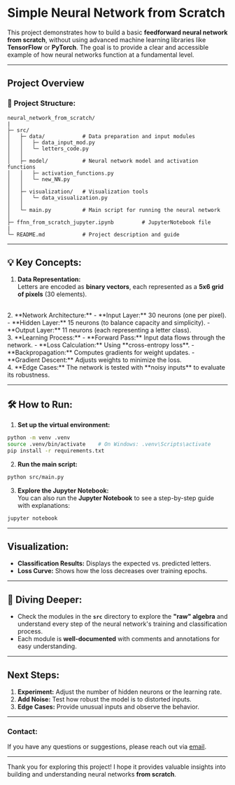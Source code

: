 # Simple Neural Network from Scratch

This project demonstrates how to build a basic **feedforward neural network** **from scratch**, without using advanced machine learning libraries like **TensorFlow** or **PyTorch**. The goal is to provide a clear and accessible example of how neural networks function at a fundamental level.

---

## **Project Overview**

### 📂 **Project Structure:**
```
neural_network_from_scratch/
|
├─ src/
│   ├─ data/            # Data preparation and input modules
│   │   ├─ data_input_mod.py
│   │   └─ letters_code.py
│   │
│   ├─ model/           # Neural network model and activation functions
│   │   ├─ activation_functions.py
│   │   └─ new_NN.py
│   │
│   ├─ visualization/   # Visualization tools
│   │   └─ data_visualization.py
│   │
│   └─ main.py          # Main script for running the neural network
│
├─ ffnn_from_scratch_jupyter.ipynb         # JupyterNotebook file
|
└─ README.md            # Project description and guide
```

---

## 💡 **Key Concepts:**

1. **Data Representation:**  
   Letters are encoded as **binary vectors**, each represented as a **5x6 grid of pixels** (30 elements).  
<br>
2. **Network Architecture:**  
   - **Input Layer:** 30 neurons (one per pixel).  
   - **Hidden Layer:** 15 neurons (to balance capacity and simplicity).  
   - **Output Layer:** 11 neurons (each representing a letter class).  
<br>
3. **Learning Process:**  
   - **Forward Pass:** Input data flows through the network.  
   - **Loss Calculation:** Using **cross-entropy loss**.  
   - **Backpropagation:** Computes gradients for weight updates.  
   - **Gradient Descent:** Adjusts weights to minimize the loss.  
<br>
4. **Edge Cases:**  
   The network is tested with **noisy inputs** to evaluate its robustness.  

---

## 🛠️ **How to Run:**

1. **Set up the virtual environment:**
```bash
python -m venv .venv
source .venv/bin/activate    # On Windows: .venv\Scripts\activate
pip install -r requirements.txt
```

2. **Run the main script:**
```bash
python src/main.py
```

3. **Explore the Jupyter Notebook:**  
   You can also run the **Jupyter Notebook** to see a step-by-step guide with explanations:
```bash
jupyter notebook
```

---

## **Visualization:**

- **Classification Results:** Displays the expected vs. predicted letters.  
- **Loss Curve:** Shows how the loss decreases over training epochs.  
 

---

## 🧬 **Diving Deeper:**

- Check the modules in the **`src`** directory to explore the **"raw" algebra** and understand every step of the neural network's training and classification process.
- Each module is **well-documented** with comments and annotations for easy understanding.

---

##  **Next Steps:**

1. **Experiment:** Adjust the number of hidden neurons or the learning rate.  
2. **Add Noise:** Test how robust the model is to distorted inputs.  
3. **Edge Cases:** Provide unusual inputs and observe the behavior.  

---


###  **Contact:**

If you have any questions or suggestions, please reach out via [email](mailto:stanislavkrk@gmail.com).

---

Thank you for exploring this project! I hope it provides valuable insights into building and understanding neural networks **from scratch**.

